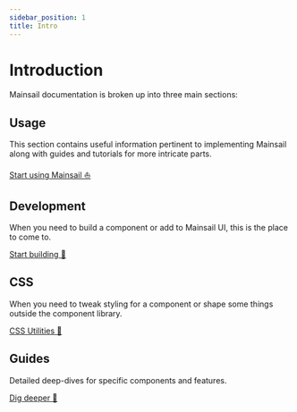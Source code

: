 ```yaml
---
sidebar_position: 1
title: Intro
---
```


# Introduction

Mainsail documentation is broken up into three main sections:

## Usage

This section contains useful information pertinent to implementing Mainsail along with guides and tutorials for more intricate parts.

[Start using Mainsail ⛵️](/docs/usage/getting-started)

## Development

When you need to build a component or add to Mainsail UI, this is the place to come to.

[Start building 🔨](/docs/development/getting-started)

## CSS

When you need to tweak styling for a component or shape some things outside the component library.

[CSS Utilities 🎨](/docs/css/utility-classes)

## Guides

Detailed deep-dives for specific components and features.

[Dig deeper 🧠](/docs/guides/animating-mainsail)
